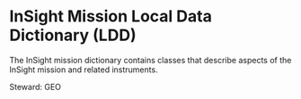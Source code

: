 # InSight Mission Local Data Dictionary (LDD)

The InSight mission dictionary contains classes that describe aspects of the InSight mission and related instruments.

Steward: GEO


